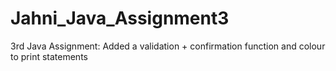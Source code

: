 # Jahni_Java_Assignment3
3rd Java Assignment:
Added a validation + confirmation function and colour to print statements
